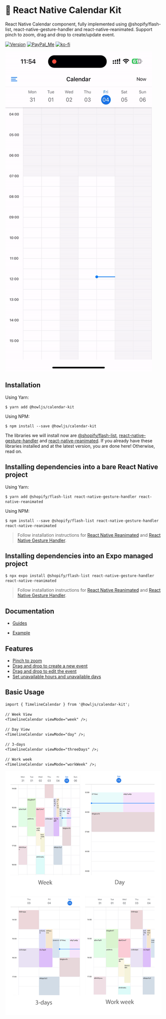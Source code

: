 # 📅 React Native Calendar Kit

React Native Calendar component, fully implemented using @shopify/flash-list, react-native-gesture-handler and react-native-reanimated. Support pinch to zoom, drag and drop to create/update event.

[![Version][npm-shield]][npm-link]
[![PayPal_Me][paypal-me-shield]][paypal-me]
[![ko-fi][ko-fi-shield]][ko-fi-profile]

[![Demo](./assets/demo.gif)](https://user-images.githubusercontent.com/33460888/199891737-af6957ba-6a2c-49ee-8312-6feca89a2c39.MP4)

## Installation

Using Yarn:

```
$ yarn add @howljs/calendar-kit
```

Using NPM:

```
$ npm install --save @howljs/calendar-kit
```

The libraries we will install now are [@shopify/flash-list](https://shopify.github.io/flash-list/), [react-native-gesture-handler](https://docs.swmansion.com/react-native-gesture-handler/) and [react-native-reanimated](https://docs.swmansion.com/react-native-reanimated/). If you already have these libraries installed and at the latest version, you are done here! Otherwise, read on.

## Installing dependencies into a bare React Native project

Using Yarn:

```
$ yarn add @shopify/flash-list react-native-gesture-handler react-native-reanimated
```

Using NPM:

```
$ npm install --save @shopify/flash-list react-native-gesture-handler react-native-reanimated
```

> Follow installation instructions for [React Native Reanimated](https://docs.swmansion.com/react-native-reanimated/docs/fundamentals/installation) and [React Native Gesture Handler](https://docs.swmansion.com/react-native-gesture-handler/docs/installation).

## Installing dependencies into an Expo managed project

```
$ npx expo install @shopify/flash-list react-native-gesture-handler react-native-reanimated
```

> Follow installation instructions for [React Native Reanimated](https://docs.expo.dev/versions/latest/sdk/reanimated/) and [React Native Gesture Handler](https://docs.expo.dev/versions/latest/sdk/gesture-handler/).

## Documentation

- [Guides](https://howljs.github.io/react-native-calendar-kit/docs/intro)

- [Example](./example/)

## Features

- [Pinch to zoom](https://howljs.github.io/react-native-calendar-kit/docs/guides/pinch-to-zoom)
- [Drag and drop to create a new event](https://howljs.github.io/react-native-calendar-kit/docs/guides/drag-to-create)
- [Drag and drop to edit the event](https://howljs.github.io/react-native-calendar-kit/docs/guides/drag-to-edit)
- [Set unavailable hours and unavailable days](https://howljs.github.io/react-native-calendar-kit/docs/guides/unavailable-time)

## Basic Usage

```tsx
import { TimelineCalendar } from '@howljs/calendar-kit';

// Week View
<TimelineCalendar viewMode="week" />;

// Day View
<TimelineCalendar viewMode="day" />;

// 3-days
<TimelineCalendar viewMode="threeDays" />;

// Work week
<TimelineCalendar viewMode="workWeek" />;
```

![View mode](./assets/mode.jpg)

[npm-shield]: https://img.shields.io/npm/v/@howljs/calendar-kit
[ko-fi-shield]: https://img.shields.io/static/v1.svg?label=%20&message=ko-fi&logo=ko-fi&color=13C3FF
[paypal-me-shield]: https://img.shields.io/static/v1.svg?label=%20&message=PayPal.Me&logo=paypal
[paypal-me]: https://www.paypal.me/j2teamlh
[ko-fi-profile]: https://ko-fi.com/W7W6G75FH
[npm-link]: https://www.npmjs.com/package/@howljs/calendar-kit
